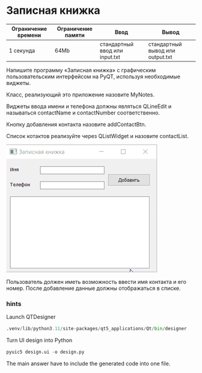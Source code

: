# Записная книжка

|Ограничение времени|Ограничение памяти|Ввод|Вывод|
|---|---|---|---|
|1 секунда|64Mb|стандартный ввод или input.txt|стандартный вывод или output.txt|

Напишите программу «Записная книжка» с графическим пользовательским интерфейсом на PyQT, используя необходимые виджеты.

Класс, реализующий это приложение назовите MyNotes.

Виджеты ввода имени и телефона должны являться QLineEdit и называться contactName и contactNumber соответственно.

Кнопку добавления контакта назовите addContactBtn.

Список котактов реализуйте через QListWidget и назовите contactList.

![gif](markdown-image.gif)

Пользователь должен иметь возможность ввести имя контакта и его номер. После добавление данные должны отображаться в списке.

### hints

Launch QTDesigner
```python
.venv/lib/python3.11/site-packages/qt5_applications/Qt/bin/designer
```
Turn UI design into Python
```python
pyuic5 design.ui -o design.py
```
The main answer have to include the generated code into one file.